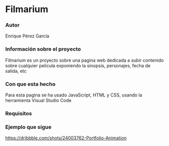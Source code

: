 # Filmarium
### Autor 
Enrique Pérez García 
### Información sobre el proyecto 
Filmarium es un proyecto sobre una pagina web dedicada a subir contenido sobre cualquier pelicula exponiendo la sinopsis, personajes, fecha de salida, etc
### Con que esta hecho 
Para esta pagina se ha usado JavaScript, HTML y CSS, usando la herramienta Visual Studio Code 
### Requisitos 

### Ejemplo que sigue
https://dribbble.com/shots/24003762-Portfolio-Animation

